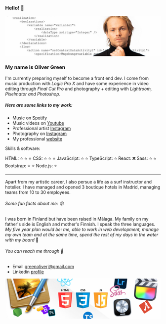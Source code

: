 ### Hello! 👋 
<img src="img/bannercococod3.jpg">

### My name is Oliver Green
I'm currently preparing myself to become a front end dev. 
I come from music production with *Logic Pro X* and have some experience in video editing through *Final Cut Pro* and photography + editing with *Lightroom, Pixelmator and Photoshop*.

##### Here are some links to my work:
- Music on [Spotify](https://open.spotify.com/artist/2KZq8iWAr0lZ0L1Ua6HgQs)
- Music videos on [Youtube](https://www.youtube.com/c/COCOGREEN)
- Professional artist [Instagram](https://www.instagram.com/cocositoverde/?hl=es)
- Photography on [Instagram](https://www.instagram.com/joyeuxcoco/?hl=es)
- My professional [website](https://www.imcocogreen.com)

Skills & software:

HTML: :star: :star: :star: 
CSS: :star: :star: :star: 
JavaScript: :star: :star: 
TypeScript: :star: 
React: :x:
Sass: :star: :star: 
Bootstrap: :star: :star: 
Node.js: :star: 


- - -

Apart from my artistic career, I also persue a life as a surf instructor and hotelier. I have managed and opened 3 boutique hotels in Madrid, managing teams from 10 to 30 employees.


###### Some fun facts about me: :stuck_out_tongue_closed_eyes: 
I was born in Finland but have been raised in Málaga. My family on my father's side is English and mother's Finnish. I speak the three languages.
*My five year plan would be: me, able to work in web development, manage my own team and at the same time, spend the rest of my days in the water with my board* :ocean:

###### You can reach me through :email:
- Email <a href = greenoliverj@gmail.com>greenoliverj@gmail.com</a>
- Linkedin [profile](https://www.linkedin.com/in/oliver-green-12b03784/) 


<img src="img/BannerSuperLogos.jpg">





<!--
**Cococod3/Cococod3** is a ✨ _special_ ✨ repository because its `README.md` (this file) appears on your GitHub profile.

Here are some ideas to get you started:

- 🔭 I’m currently working on ...
- 🌱 I’m currently learning ...
- 👯 I’m looking to collaborate on ...
- 🤔 I’m looking for help with ...
- 💬 Ask me about ...
- 📫 How to reach me: ...
- 😄 Pronouns: ...
- ⚡ Fun fact: ...
-->
